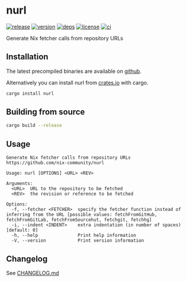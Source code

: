 # nurl

[![release](https://img.shields.io/github/v/release/nix-community/nurl?logo=github&style=flat-square)](https://github.com/nix-community/nurl/releases)
[![version](https://img.shields.io/crates/v/nurl?logo=rust&style=flat-square)][crate]
[![deps](https://deps.rs/repo/github/nix-community/nurl/status.svg?style=flat-square&compact=true)](https://deps.rs/repo/github/nix-community/nurl)
[![license](https://img.shields.io/badge/license-MPL--2.0-blue?style=flat-square)](https://www.mozilla.org/en-US/MPL/2.0)
[![ci](https://img.shields.io/github/actions/workflow/status/nix-community/nurl/ci.yml?label=ci&logo=github-actions&style=flat-square)](https://github.com/nix-community/nurl/actions?query=workflow:ci)

Generate Nix fetcher calls from repository URLs


## Installation

The latest precompiled binaries are available on [github](https://github.com/nix-community/nurl/releases/latest).

Alternatively you can install nurl from [crates.io][crate] with cargo.

```sh
cargo install nurl
```


## Building from source

```sh
cargo build --release
```


## Usage

```
Generate Nix fetcher calls from repository URLs
https://github.com/nix-community/nurl

Usage: nurl [OPTIONS] <URL> <REV>

Arguments:
  <URL>  URL to the repository to be fetched
  <REV>  the revision or reference to be fetched

Options:
  -f, --fetcher <FETCHER>  specify the fetcher function instead of inferring from the URL [possible values: fetchFromGitHub, fetchFromGitLab, fetchFromSourcehut, fetchgit, fetchhg]
  -i, --indent <INDENT>    extra indentation (in number of spaces) [default: 0]
  -h, --help               Print help information
  -V, --version            Print version information
```


## Changelog
See [CHANGELOG.md](CHANGELOG.md)


[crate]: https://crates.io/crates/nurl
